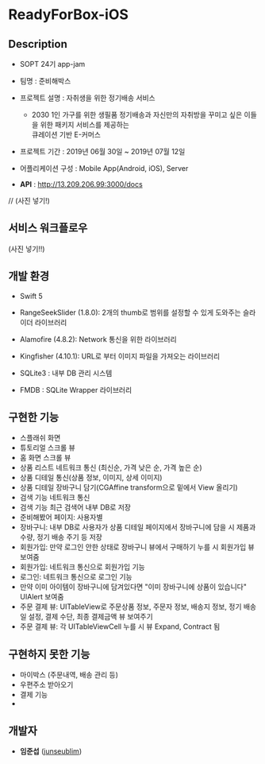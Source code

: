 # ReadyForBox-iOS

## Description
* SOPT 24기 app-jam

* 팀명 : 준비해박스

* 프로젝트 설명 : 자취생을 위한 정기배송 서비스
  * 2030 1인 가구를 위한 생필품 정기배송과 자신만의 자취방을 꾸미고 싶은 이들을 위한 패키지 서비스를 제공하는  
  큐레이션 기반 E-커머스

* 프로젝트 기간 : 2019년 06월 30일 ~ 2019년 07월 12일

* 어플리케이션 구성 : Mobile App(Android, iOS), Server

* **API** : http://13.209.206.99:3000/docs

// (사진 넣기!)



## 서비스 워크플로우
(사진 넣기!!)



## 개발 환경 

* Swift 5 

* RangeSeekSlider (1.8.0): 2개의 thumb로 범위를 설정할 수 있게 도와주는 슬라이더 라이브러리

* Alamofire (4.8.2): Network 통신을 위한 라이브러리

* Kingfisher (4.10.1): URL로 부터 이미지 파일을 가져오는 라이브러리

* SQLite3 : 내부 DB 관리 시스템

* FMDB : SQLite Wrapper 라이브러리


## 구현한 기능

* 스플래쉬 화면
* 튜토리얼 스크롤 뷰
* 홈 화면 스크롤 뷰
* 상품 리스트 네트워크 통신 (최신순, 가격 낮은 순, 가격 높은 순)
* 상품 디테일 통신(상품 정보, 이미지, 상세 이미지)
* 상품 디테일 장바구니 담기(CGAffine transform으로 밑에서 View 올리기)
* 검색 기능 네트워크 통신
* 검색 기능 최근 검색어 내부 DB로 저장
* 준비해봤어 페이지: 사용자별 
* 장바구니: 내부 DB로 사용자가 상품 디테일 페이지에서 장바구니에 담을 시 제품과 수량, 정기 배송 주기 등 저장
* 회원가입: 만약 로그인 안한 상태로 장바구니 뷰에서 구매하기 누를 시 회원가입 뷰 보여줌
* 회원가입: 네트워크 통신으로 회원가입 기능
* 로그인: 네트워크 통신으로 로그인 기능
* 만약 이미 아이템이 장바구니에 담겨있다면 "이미 장바구니에 상품이 있습니다" UIAlert 보여줌
* 주문 결제 뷰: UITableView로 주문상품 정보, 주문자 정보, 배송지 정보, 정기 배송일 설정, 결제 수단, 최종 결제금액 뷰 보여주기
* 주문 결제 뷰: 각 UITableViewCell 누를 시 뷰 Expand, Contract 됨



## 구현하지 못한 기능

* 마이박스 (주문내역, 배송 관리 등)
* 우편주소 받아오기
* 결제 기능
* 







## 개발자

*  **임준섭** ([junseublim](https://github.com/junseublim))
